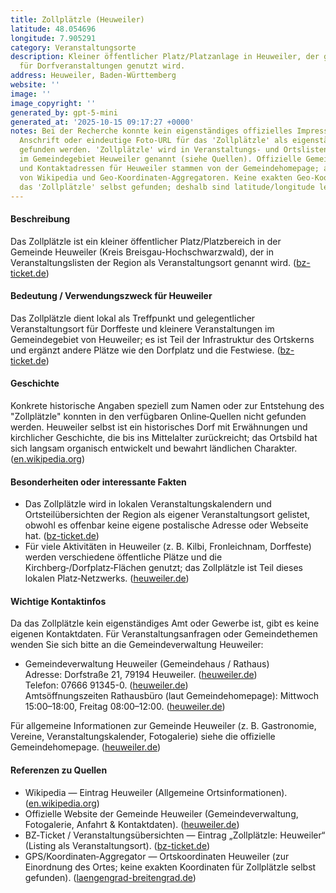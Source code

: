 ```yaml
---
title: Zollplätzle (Heuweiler)
latitude: 48.054696
longitude: 7.905291
category: Veranstaltungsorte
description: Kleiner öffentlicher Platz/Platzanlage in Heuweiler, der gelegentlich
  für Dorfveranstaltungen genutzt wird.
address: Heuweiler, Baden-Württemberg
website: ''
image: ''
image_copyright: ''
generated_by: gpt-5-mini
generated_at: '2025-10-15 09:17:27 +0000'
notes: Bei der Recherche konnte kein eigenständiges offizielles Impressum, keine postalische
  Anschrift oder eindeutige Foto‑URL für das 'Zollplätzle' als eigenständige Einrichtung
  gefunden werden. 'Zollplätzle' wird in Veranstaltungs- und Ortslisten als Platz
  im Gemeindegebiet Heuweiler genannt (siehe Quellen). Offizielle Gemeindeinformationen
  und Kontaktadressen für Heuweiler stammen von der Gemeindehomepage; allgemeine Ortsdaten
  von Wikipedia und Geo‑Koordinaten‑Aggregatoren. Keine exakten Geo-Koordinaten für
  das 'Zollplätzle' selbst gefunden; deshalb sind latitude/longitude leer gelassen.
---
```

#### Beschreibung
Das Zollplätzle ist ein kleiner öffentlicher Platz/Platzbereich in der Gemeinde Heuweiler (Kreis Breisgau-Hochschwarzwald), der in Veranstaltungslisten der Region als Veranstaltungsort genannt wird. ([bz-ticket.de](https://bz-ticket.de/zollplaetzle-heuweiler?utm_source=openai))

#### Bedeutung / Verwendungszweck für Heuweiler
Das Zollplätzle dient lokal als Treffpunkt und gelegentlicher Veranstaltungsort für Dorffeste und kleinere Veranstaltungen im Gemeindegebiet von Heuweiler; es ist Teil der Infrastruktur des Ortskerns und ergänzt andere Plätze wie den Dorfplatz und die Festwiese. ([bz-ticket.de](https://bz-ticket.de/zollplaetzle-heuweiler?utm_source=openai))

#### Geschichte
Konkrete historische Angaben speziell zum Namen oder zur Entstehung des "Zollplätzle" konnten in den verfügbaren Online‑Quellen nicht gefunden werden. Heuweiler selbst ist ein historisches Dorf mit Erwähnungen und kirchlicher Geschichte, die bis ins Mittelalter zurückreicht; das Ortsbild hat sich langsam organisch entwickelt und bewahrt ländlichen Charakter. ([en.wikipedia.org](https://en.wikipedia.org/wiki/Heuweiler?utm_source=openai))

#### Besonderheiten oder interessante Fakten
- Das Zollplätzle wird in lokalen Veranstaltungskalendern und Ortsteilübersichten der Region als eigener Veranstaltungsort gelistet, obwohl es offenbar keine eigene postalische Adresse oder Webseite hat. ([bz-ticket.de](https://bz-ticket.de/zollplaetzle-heuweiler?utm_source=openai))  
- Für viele Aktivitäten in Heuweiler (z. B. Kilbi, Fronleichnam, Dorffeste) werden verschiedene öffentliche Plätze und die Kirchberg‑/Dorfplatz‑Flächen genutzt; das Zollplätzle ist Teil dieses lokalen Platz‑Netzwerks. ([heuweiler.de](https://www.heuweiler.de/unsere-gemeinde/fotogalerie))

#### Wichtige Kontaktinfos
Da das Zollplätzle kein eigenständiges Amt oder Gewerbe ist, gibt es keine eigenen Kontaktdaten. Für Veranstaltungsanfragen oder Gemeindethemen wenden Sie sich bitte an die Gemeindeverwaltung Heuweiler:

- Gemeindeverwaltung Heuweiler (Gemeindehaus / Rathaus)  
  Adresse: Dorfstraße 21, 79194 Heuweiler. ([heuweiler.de](https://www.heuweiler.de/unsere-gemeinde/fotogalerie))  
  Telefon: 07666 91345-0. ([heuweiler.de](https://www.heuweiler.de/unsere-gemeinde/fotogalerie))  
  Amtsöffnungszeiten Rathausbüro (laut Gemeindehomepage): Mittwoch 15:00–18:00, Freitag 08:00–12:00. ([heuweiler.de](https://www.heuweiler.de/buerger-rathaus/verwaltung/kontakt-oeffnungszeiten?utm_source=openai))

Für allgemeine Informationen zur Gemeinde Heuweiler (z. B. Gastronomie, Vereine, Veranstaltungskalender, Fotogalerie) siehe die offizielle Gemeindehomepage. ([heuweiler.de](https://www.heuweiler.de/unsere-gemeinde/fotogalerie))

#### Referenzen zu Quellen
- Wikipedia — Eintrag Heuweiler (Allgemeine Ortsinformationen). ([en.wikipedia.org](https://en.wikipedia.org/wiki/Heuweiler?utm_source=openai))  
- Offizielle Website der Gemeinde Heuweiler (Gemeindeverwaltung, Fotogalerie, Anfahrt & Kontaktdaten). ([heuweiler.de](https://www.heuweiler.de/unsere-gemeinde/fotogalerie))  
- BZ‑Ticket / Veranstaltungsübersichten — Eintrag „Zollplätzle: Heuweiler“ (Listing als Veranstaltungsort). ([bz-ticket.de](https://bz-ticket.de/zollplaetzle-heuweiler?utm_source=openai))  
- GPS/Koordinaten‑Aggregator — Ortskoordinaten Heuweiler (zur Einordnung des Ortes; keine exakten Koordinaten für Zollplätzle selbst gefunden). ([laengengrad-breitengrad.de](https://www.laengengrad-breitengrad.de/gps-koordinaten-von-heuweiler?utm_source=openai))
